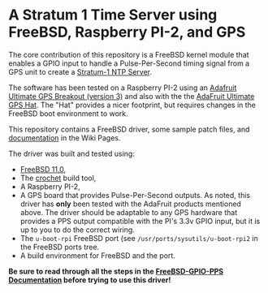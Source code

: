 # A Stratum 1 Time Server using FreeBSD, Raspberry PI-2, and GPS

The core contribution of this repository is a FreeBSD kernel module that enables a GPIO input
to handle a Pulse-Per-Second timing signal from a GPS unit to create a [Stratum-1 NTP Server](http://www.endruntechnologies.com/time-server-why.htm).

The software has been tested on a Raspberry PI-2 using
an [Adafruit Ultimate GPS Breakout (version 3)](https://www.adafruit.com/products/746) and also
with the the [AdaFruit Ultimate GPS Hat](https://www.adafruit.com/products/2324). The
"Hat" provides a nicer footprint, but requires changes in the FreeBSD boot environment to work.

This repository contains a FreeBSD driver, some sample patch files, and [documentation](https://github.com/BobBallance/freebsd-gpio-pps/wiki/Home)  in the Wiki Pages.

The driver was built and tested using:
* [FreeBSD 11.0](https://www.freebsd.org),
* The [crochet](https://github.com/freebsd/crochet) build tool,
* A Raspberry PI-2, 
* A GPS board that provides Pulse-Per-Second outputs. As noted, this driver has **only** been tested with the AdaFruit products mentioned above. The driver should be adaptable to any GPS hardware that provides a PPS output
compatible with the PI's 3.3v GPIO input, but it is up to you to do the correct wiring.
* The `u-boot-rpi` FreeBSD port (see `/usr/ports/sysutils/u-boot-rpi2` in the FreeBSD ports tree.
* A build environment for FreeBSD and the port.

**Be sure to read through all the steps in the [FreeBSD-GPIO-PPS Documentation](https://github.com/BobBallance/freebsd-gpio-pps/wiki/Home)
before trying to use this driver!** 
